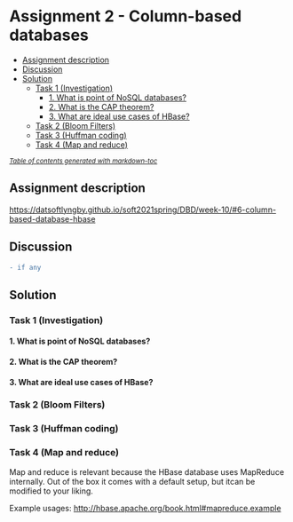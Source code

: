 # Assignment 2 - Column-based databases

- [Assignment description](#assignment-description)
- [Discussion](#discussion)
- [Solution](#solution)
  * [Task 1 (Investigation)](#task-1--investigation-)
    + [1. What is point of NoSQL databases?](#1-what-is-point-of-nosql-databases-)
    + [2. What is the CAP theorem?](#2-what-is-the-cap-theorem-)
    + [3. What are ideal use cases of HBase?](#3-what-are-ideal-use-cases-of-hbase-)
  * [Task 2 (Bloom Filters)](#task-2--bloom-filters-)
  * [Task 3 (Huffman coding)](#task-3--huffman-coding-)
  * [Task 4 (Map and reduce)](#task-4--map-and-reduce-)

<small><i><a href='http://ecotrust-canada.github.io/markdown-toc/'>Table of contents generated with markdown-toc</a></i></small>


## Assignment description
https://datsoftlyngby.github.io/soft2021spring/DBD/week-10/#6-column-based-database-hbase

## Discussion
```diff
- if any
```

## Solution

### Task 1 (Investigation)
#### 1. What is point of NoSQL databases?
#### 2. What is the CAP theorem?
#### 3. What are ideal use cases of HBase?


### Task 2 (Bloom Filters)

### Task 3 (Huffman coding)

### Task 4 (Map and reduce)
Map and reduce is relevant because the HBase database uses MapReduce internally.
Out of the box it comes with a default setup, but itcan be modified to your liking.

Example usages: http://hbase.apache.org/book.html#mapreduce.example

